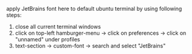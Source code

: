 apply JetBrains font here to default ubuntu terminal by using following steps:
1. close all current terminal windows
2. click on top-left hamburger-menu -> click on preferences -> click on "unnamed" under profiles
3. text-section -> custom-font -> search and select "JetBrains"
